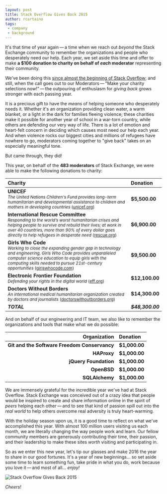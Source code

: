 ```yaml
---
layout: post
title: Stack Overflow Gives Back 2015
author: rcartaino
tags:
 - company
 - background
---
```


It's that time of year again&thinsp;&mdash;&thinsp;a time when we reach out *beyond* the Stack Exchange community to remember the organizations and people who desperately need our help. Each year, we set aside this time and offer to make **a $100 donation to charity on behalf of *each* moderator** representing their community.

We've been doing this [since almost the beginning of Stack Overflow](https://www.google.com/?gws_rd=ssl#q=site:blog.stackoverflow.com+stack+%22gives+back%22); and still, when the call goes out to our Moderators&thinsp;&mdash;&thinsp;"Make your charity selections now!"&thinsp;&mdash;&thinsp;the outpouring of enthusiasm for *giving back* grows stronger with each passing year.

It is a precious gift to have the *means* of helping someone who desperately needs it. Whether it's an organization providing clean water, a warm blanket, or a light in the dark for families fleeing violence; these charities make it possible for another year of school in a war-torn country, while others are defending our very way of life. There is a lot of emotion and heart-felt concern in deciding which causes most need our help each year. And when violence rocks our biggest cities and millions of refugees have nowhere to go, moderators coming together to "give back" takes on an especially meaningful tone.

But came through, they did!

This year, on behalf of the **483 moderators** of Stack Exchange, we were able to make the following donations to charity:

| Charity | Donation |
|:-------------|:-------------|
| **UNICEF** <br /> <sub>*The United Nations Children's Fund provides long-term humanitarian and developmental assistance to children and mothers in developing countries* ([unicef.org](http://unicef.org))</sub> | **$5,500.00** |
| **International Rescue Committee** <br /> <sub>*Responding to the world’s worst humanitarian crises and helping people to survive and rebuild their lives; at work in over 40 countries, more than 90% of every dollar goes directly to help refugees in desperate need* ([rescue.org](http://rescue.org))</sub> | **$6,900.00** |
| **Girls Who Code** <br /> <sub>*Working to close the expanding gender gap in technology and engineering, Girls Who Code provides unparalleled computer science education to equip girls with the computing skills needed to pursue 21st-century opportunities* ([girlswhocode.com](http://girlswhocode.com))</sub> | **$9,500.00** |
| **Electronic Frontier Foundation** <br /><sub>*Defending your rights in the digital world* ([eff.org](http://eff.org))</sub> | **$12,100.00** |
| **Doctors Without Borders** <br /> <sub>*An international medical humanitarian organization created by doctors and journalists* ([doctorswithoutborders.org](http://doctorswithoutborders.org))</sub> | **$14,300.00** |
| ***TOTAL*** | ***$48,300.00*** |

And on behalf of our engineering and IT team, we also like to remember the organizations and tools that make what we do possible:

| Organization | Donation |
| ----------------------------------:|:-----------|
| **Git and the Software Freedom Conservancy** | **$1,000.00**   |
| **HAProxy**                                                   | **$1,000.00**   |
| **jQuery Foundation**                                     | **$1,000.00**   |
| **OpenBSD**                                                  | **$1,000.00**   |
| **SQLAlchemy**                                              | **$1,000.00**   |

We are immensely grateful for the incredible year we've had at Stack Overflow. Stack Exchange was conceived out of a crazy idea that people would be inspired to create and share information online in the spirit of *peers* helping each other&thinsp;&mdash;&thinsp;and to see that kind of passion spill out into the *real world* to help others overcome real adversity is truly heart-warming.

With the holiday season upon us, it is a good time to reflect on what we've accomplished this year. With almost 100 million users visiting us each month, we are literally changing the way people work and learn. Our fellow community members are generously contributing their time, their passion, and their leadership to make these sites *worth* visiting and participating in.

So as we enter this new year, let's tip our glasses and make 2016 the year to share in our good fortunes. It's a year of new beginnings&hellip; so set aside some time to learn something fun, take pride in what you do, work because you love it&thinsp;&mdash;&thinsp;and most of all&hellip; *enjoy!*

![Stack Overflow Gives Back 2015](https://i.stack.imgur.com/AztJ6.png)

*Cheers!*
